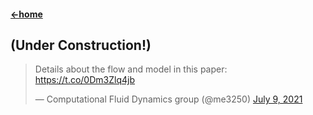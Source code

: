 #### [←home](../README.md)

## (Under Construction!)

<blockquote class="twitter-tweet"><p lang="en" dir="ltr">Details about the flow and model in this paper: <a href="https://t.co/0Dm3Zlq4jb">https://t.co/0Dm3Zlq4jb</a></p>&mdash; Computational Fluid Dynamics group (@me3250) <a href="https://twitter.com/me3250/status/1413502267118919686?ref_src=twsrc%5Etfw">July 9, 2021</a></blockquote> <script async src="https://platform.twitter.com/widgets.js" charset="utf-8"></script> 

